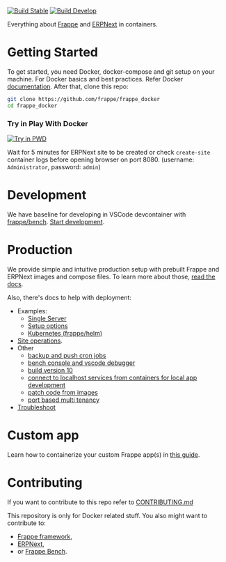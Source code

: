 [![Build Stable](https://github.com/frappe/frappe_docker/actions/workflows/build_stable.yml/badge.svg)](https://github.com/frappe/frappe_docker/actions/workflows/build_stable.yml)
[![Build Develop](https://github.com/frappe/frappe_docker/actions/workflows/build_develop.yml/badge.svg)](https://github.com/frappe/frappe_docker/actions/workflows/build_develop.yml)

Everything about [Frappe](https://github.com/frappe/frappe) and [ERPNext](https://github.com/frappe/erpnext) in containers.

# Getting Started

To get started, you need Docker, docker-compose and git setup on your machine. For Docker basics and best practices. Refer Docker [documentation](http://docs.docker.com).
After that, clone this repo:

```sh
git clone https://github.com/frappe/frappe_docker
cd frappe_docker
```

### Try in Play With Docker

<a href="https://labs.play-with-docker.com/?stack=https://raw.githubusercontent.com/frappe/frappe_docker/main/pwd.yml">
  <img src="https://raw.githubusercontent.com/play-with-docker/stacks/master/assets/images/button.png" alt="Try in PWD"/>
</a>

Wait for 5 minutes for ERPNext site to be created or check `create-site` container logs before opening browser on port 8080. (username: `Administrator`, password: `admin`)

# Development

We have baseline for developing in VSCode devcontainer with [frappe/bench](https://github.com/frappe/bench). [Start development](development).

# Production

We provide simple and intuitive production setup with prebuilt Frappe and ERPNext images and compose files. To learn more about those, [read the docs](docs/images-and-compose-files.md).

Also, there's docs to help with deployment:

- Examples:
  - [Single Server](docs/single-server-example.md)
  - [Setup options](docs/setup-options.md)
  - [Kubernetes (frappe/helm)](https://helm.erpnext.com)
- [Site operations](docs/site-operations.md).
- Other
  - [backup and push cron jobs](docs/backup-and-push-cronjob.md)
  - [bench console and vscode debugger](docs/bench-console-and-vscode-debugger.md)
  - [build version 10](docs/build-version-10-images.md)
  - [connect to localhost services from containers for local app development](docs/connect-to-localhost-services-from-containers-for-local-app-development.md)
  - [patch code from images](docs/patch-code-from-images.md)
  - [port based multi tenancy](docs/port-based-multi-tenancy.md)
- [Troubleshoot](docs/troubleshoot.md)

# Custom app

Learn how to containerize your custom Frappe app(s) in [this guide](custom_app/README.md).

# Contributing

If you want to contribute to this repo refer to [CONTRIBUTING.md](CONTRIBUTING.md)

This repository is only for Docker related stuff. You also might want to contribute to:

- [Frappe framework](https://github.com/frappe/frappe#contributing),
- [ERPNext](https://github.com/frappe/erpnext#contributing),
- or [Frappe Bench](https://github.com/frappe/bench).
